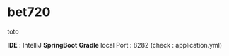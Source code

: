 # bet720
toto

**IDE** : IntelliJ
**SpringBoot**
**Gradle**
local Port : 8282 (check : application.yml)
